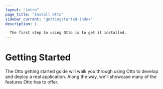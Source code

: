 ```yaml
---
layout: "intro"
page_title: "Install Otto"
sidebar_current: "gettingstarted-index"
description: |-

  The first step to using Otto is to get it installed.
---
```


# Getting Started

The Otto getting started guide will walk you through using Otto
to develop and deploy a real application. Along the way, we'll showcase
many of the features Otto has to offer.
